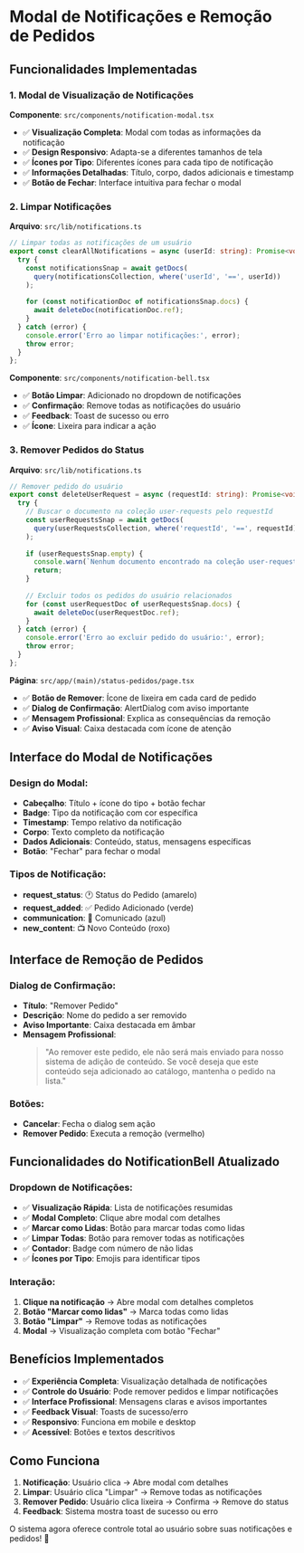 # Modal de Notificações e Remoção de Pedidos

## Funcionalidades Implementadas

### 1. **Modal de Visualização de Notificações**

**Componente**: `src/components/notification-modal.tsx`

- ✅ **Visualização Completa**: Modal com todas as informações da notificação
- ✅ **Design Responsivo**: Adapta-se a diferentes tamanhos de tela
- ✅ **Ícones por Tipo**: Diferentes ícones para cada tipo de notificação
- ✅ **Informações Detalhadas**: Título, corpo, dados adicionais e timestamp
- ✅ **Botão de Fechar**: Interface intuitiva para fechar o modal

### 2. **Limpar Notificações**

**Arquivo**: `src/lib/notifications.ts`

```typescript
// Limpar todas as notificações de um usuário
export const clearAllNotifications = async (userId: string): Promise<void> => {
  try {
    const notificationsSnap = await getDocs(
      query(notificationsCollection, where('userId', '==', userId))
    );
    
    for (const notificationDoc of notificationsSnap.docs) {
      await deleteDoc(notificationDoc.ref);
    }
  } catch (error) {
    console.error('Erro ao limpar notificações:', error);
    throw error;
  }
};
```

**Componente**: `src/components/notification-bell.tsx`

- ✅ **Botão Limpar**: Adicionado no dropdown de notificações
- ✅ **Confirmação**: Remove todas as notificações do usuário
- ✅ **Feedback**: Toast de sucesso ou erro
- ✅ **Ícone**: Lixeira para indicar a ação

### 3. **Remover Pedidos do Status**

**Arquivo**: `src/lib/notifications.ts`

```typescript
// Remover pedido do usuário
export const deleteUserRequest = async (requestId: string): Promise<void> => {
  try {
    // Buscar o documento na coleção user-requests pelo requestId
    const userRequestsSnap = await getDocs(
      query(userRequestsCollection, where('requestId', '==', requestId))
    );
    
    if (userRequestsSnap.empty) {
      console.warn(`Nenhum documento encontrado na coleção user-requests para requestId: ${requestId}`);
      return;
    }
    
    // Excluir todos os pedidos do usuário relacionados
    for (const userRequestDoc of userRequestsSnap.docs) {
      await deleteDoc(userRequestDoc.ref);
    }
  } catch (error) {
    console.error('Erro ao excluir pedido do usuário:', error);
    throw error;
  }
};
```

**Página**: `src/app/(main)/status-pedidos/page.tsx`

- ✅ **Botão de Remover**: Ícone de lixeira em cada card de pedido
- ✅ **Dialog de Confirmação**: AlertDialog com aviso importante
- ✅ **Mensagem Profissional**: Explica as consequências da remoção
- ✅ **Aviso Visual**: Caixa destacada com ícone de atenção

## Interface do Modal de Notificações

### **Design do Modal**:
- **Cabeçalho**: Título + ícone do tipo + botão fechar
- **Badge**: Tipo da notificação com cor específica
- **Timestamp**: Tempo relativo da notificação
- **Corpo**: Texto completo da notificação
- **Dados Adicionais**: Conteúdo, status, mensagens específicas
- **Botão**: "Fechar" para fechar o modal

### **Tipos de Notificação**:
- **request_status**: 🕐 Status do Pedido (amarelo)
- **request_added**: ✅ Pedido Adicionado (verde)
- **communication**: 💬 Comunicado (azul)
- **new_content**: 📺 Novo Conteúdo (roxo)

## Interface de Remoção de Pedidos

### **Dialog de Confirmação**:
- **Título**: "Remover Pedido"
- **Descrição**: Nome do pedido a ser removido
- **Aviso Importante**: Caixa destacada em âmbar
- **Mensagem Profissional**: 
  > "Ao remover este pedido, ele não será mais enviado para nosso sistema de adição de conteúdo. Se você deseja que este conteúdo seja adicionado ao catálogo, mantenha o pedido na lista."

### **Botões**:
- **Cancelar**: Fecha o dialog sem ação
- **Remover Pedido**: Executa a remoção (vermelho)

## Funcionalidades do NotificationBell Atualizado

### **Dropdown de Notificações**:
- ✅ **Visualização Rápida**: Lista de notificações resumidas
- ✅ **Modal Completo**: Clique abre modal com detalhes
- ✅ **Marcar como Lidas**: Botão para marcar todas como lidas
- ✅ **Limpar Todas**: Botão para remover todas as notificações
- ✅ **Contador**: Badge com número de não lidas
- ✅ **Ícones por Tipo**: Emojis para identificar tipos

### **Interação**:
1. **Clique na notificação** → Abre modal com detalhes completos
2. **Botão "Marcar como lidas"** → Marca todas como lidas
3. **Botão "Limpar"** → Remove todas as notificações
4. **Modal** → Visualização completa com botão "Fechar"

## Benefícios Implementados

- ✅ **Experiência Completa**: Visualização detalhada de notificações
- ✅ **Controle do Usuário**: Pode remover pedidos e limpar notificações
- ✅ **Interface Profissional**: Mensagens claras e avisos importantes
- ✅ **Feedback Visual**: Toasts de sucesso/erro
- ✅ **Responsivo**: Funciona em mobile e desktop
- ✅ **Acessível**: Botões e textos descritivos

## Como Funciona

1. **Notificação**: Usuário clica → Abre modal com detalhes
2. **Limpar**: Usuário clica "Limpar" → Remove todas as notificações
3. **Remover Pedido**: Usuário clica lixeira → Confirma → Remove do status
4. **Feedback**: Sistema mostra toast de sucesso ou erro

O sistema agora oferece controle total ao usuário sobre suas notificações e pedidos! 🚀
